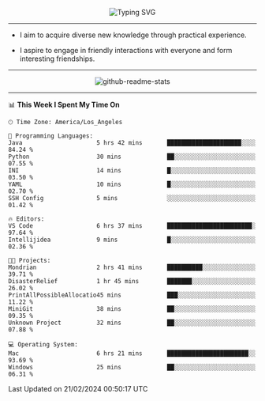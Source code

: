 <p align="center">
  <img src="https://readme-typing-svg.demolab.com?font=Fira+Code&weight=500&size=32&duration=2500&pause=1600&center=true&vCenter=true&random=false&width=1024&height=64&lines=Hi+there+%F0%9F%91%8B;I'm+delighted+you+could+make+it+here+%F0%9F%8E%89;I'm+Harry%2C+a+college+student+still+finding+my+way" alt="Typing SVG" />
</p>


---


- I aim to acquire diverse new knowledge through practical experience.

- I aspire to engage in friendly interactions with everyone and form interesting friendships.


---


<p align="center">
  <img src="https://github-readme-stats.vercel.app/api?username=Harry-Jing&show_icons=true" alt="github-readme-stats"/>
</p>


---

<!--START_SECTION:waka-->
📊 **This Week I Spent My Time On** 

```text
🕑︎ Time Zone: America/Los_Angeles

💬 Programming Languages: 
Java                     5 hrs 42 mins       █████████████████████░░░░   84.24 % 
Python                   30 mins             ██░░░░░░░░░░░░░░░░░░░░░░░   07.55 % 
INI                      14 mins             █░░░░░░░░░░░░░░░░░░░░░░░░   03.50 % 
YAML                     10 mins             █░░░░░░░░░░░░░░░░░░░░░░░░   02.70 % 
SSH Config               5 mins              ░░░░░░░░░░░░░░░░░░░░░░░░░   01.42 % 

🔥 Editors: 
VS Code                  6 hrs 37 mins       ████████████████████████░   97.64 % 
Intellijidea             9 mins              █░░░░░░░░░░░░░░░░░░░░░░░░   02.36 % 

🐱‍💻 Projects: 
Mondrian                 2 hrs 41 mins       ██████████░░░░░░░░░░░░░░░   39.71 % 
DisasterRelief           1 hr 45 mins        ███████░░░░░░░░░░░░░░░░░░   26.02 % 
PrintAllPossibleAllocatio45 mins             ███░░░░░░░░░░░░░░░░░░░░░░   11.22 % 
MiniGit                  38 mins             ██░░░░░░░░░░░░░░░░░░░░░░░   09.35 % 
Unknown Project          32 mins             ██░░░░░░░░░░░░░░░░░░░░░░░   07.88 % 

💻 Operating System: 
Mac                      6 hrs 21 mins       ███████████████████████░░   93.69 % 
Windows                  25 mins             ██░░░░░░░░░░░░░░░░░░░░░░░   06.31 % 
```


 Last Updated on 21/02/2024 00:50:17 UTC
<!--END_SECTION:waka-->
